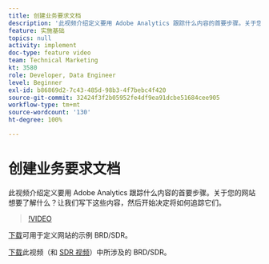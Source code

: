 ```yaml
---
title: 创建业务要求文档
description: '此视频介绍定义要用 Adobe Analytics 跟踪什么内容的首要步骤。关于您的网站想要了解什么？让我们写下这些内容，然后开始决定将如何追踪它们。 '
feature: 实施基础
topics: null
activity: implement
doc-type: feature video
team: Technical Marketing
kt: 3580
role: Developer, Data Engineer
level: Beginner
exl-id: b86869d2-7c43-485d-98b3-4f7bebc4f420
source-git-commit: 32424f3f2b05952fe4df9ea91dcbe51684cee905
workflow-type: tm+mt
source-wordcount: '130'
ht-degree: 100%

---
```


# 创建业务要求文档

此视频介绍定义要用 Adobe Analytics 跟踪什么内容的首要步骤。关于您的网站想要了解什么？让我们写下这些内容，然后开始决定将如何追踪它们。

>[!VIDEO](https://video.tv.adobe.com/v/28758/?quality=12)

[下载](https://analytics.enablementadobe.com/files/brd-sdr-sample-template.xlsx)可用于定义网站的示例 BRD/SDR。

[下载](https://analytics.enablementadobe.com/files/geometrixx-clothiers-brd-sdr.xlsx)此视频（和 [SDR 视频](creating-and-maintaining-an-sdr.md)）中所涉及的 BRD/SDR。
